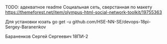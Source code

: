 TODO: адекватное readme
Социальная сеть, сверстанная по макету https://themeforest.net/item/olympus-html-social-network-toolkit/19755363

Для установки юзать 
go get -u github.com/HSE-NN-SE/devops-18pi-Sergey-Baranenkov


Бараненков Сергей Сергеевич 18ПИ-2

